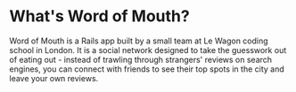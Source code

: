 # What's Word of Mouth?

Word of Mouth is a Rails app built by a small team at Le Wagon coding school in London. It is a social network designed to take the guesswork out of eating out - instead of trawling through strangers' reviews on search engines, you can connect with friends to see their top spots in the city and leave your own reviews.

